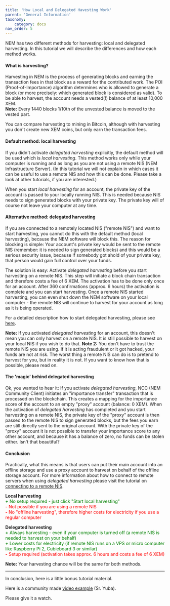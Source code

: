 ```yaml
---
title: 'How Local and Delegated Havesting Work'
parent: 'General Information'
taxonomy:
    category: docs
nav_order: 5
---
```


NEM has two different methods for harvesting: local and delegated harvesting. In this tutorial we will describe the differences and how each method works.

#### What is harvesting?
Harvesting in NEM is the process of generating blocks and earning the transaction fees in that block as a reward for the contributed work. The POI (Proof-of-Importance) algorithm determines who is allowed to generate a block (or more precisely: which generated block is considered as valid). To be able to harvest, the account needs a vested(!) balance of at least 10,000 XEM.  
**Note:** Every 1440 blocks 1/10th of the unvested balance is moved to the vested part.

You can compare harvesting to mining in Bitcoin, although with harvesting you don't create new XEM coins, but only earn the transaction fees.

#### Default method: local harvesting
If you didn't activate *delegated harvesting* explicitly, the default method will be used which is *local harvesting*. This method works only while your computer is running and as long as you are not using a remote NIS (NEM Infrastructure Server). (In this tutorial we will not explain in which cases it can be useful to use a remote NIS and how this can be done. Please take a look at other tutorials, if you are interested.)

When you start *local harvesting* for an account, the private key of the account is passed to your locally running NIS. This is needed because NIS needs to sign generated blocks with your private key. The private key will of course not leave your computer at any time.

#### Alternative method: delegated harvesting
If you are connected to a remotely located NIS ("remote NIS") and want to start harvesting, you cannot do this with the default method (local harvesting), because the NEM software will block this. The reason for blocking is simple: Your account's private key would be sent to the remote NIS (remember: it is needed to sign generated blocks) and this would be a serious security issue, because if somebody got ahold of your private key, that person would gain full control over your funds.

The solution is easy: Activate *delegated harvesting* before you start harvesting on a remote NIS. This step will initiate a block chain transaction and therefore costs a fee of 6 XEM. The activation has to be done only once for an account. After 360 confirmations (approx. 6 hours) the activation is complete and you can start harvesting. Once a remote NIS started harvesting, you can even shut down the NEM software on your local computer - the remote NIS will continue to harvest for your account as long as it is being operated.

For a detailed description how to start delegated harvesting, please see [here](http://nem.ghost.io/how-to-use-delegated-harvesting/).

**Note:** If you activated *delegated harvesting* for an account, this doesn't mean you can only harvest on a remote NIS. It is still possible to harvest on your local NIS if you wish to do that.
**Note 2:** You don't have to trust the remote NIS you are using. If it is acting fraudulent or it got hacked, your funds are not at risk. The worst thing a remote NIS can do is to pretend to harvest for you, but in reality it is not. If you want to know how that is possible, please read on.

#### The 'magic' behind delegated harvesting
Ok, you wanted to hear it:
If you activate *delegated harvesting*, NCC (NEM Community Client) initiates an "importance transfer" transaction that is processed on the blockchain. This creates a mapping for the importance score of the account to an empty "proxy" account (balance: 0&nbsp;XEM). When the activation of *delegated harvesting* has completed and you start harvesting on a remote NIS, the private key of the "proxy" account is then passed to the remote NIS to sign generated blocks, but the fees you earn are still directly sent to the original account. With the private key of the "proxy" account it is not possible to transfer your importance score to any other account, and because it has a balance of zero, no funds can be stolen either. Isn't that beautiful?

#### Conclusion
Practically, what this means is that users can put their main account into an offline storage and use a proxy account to harvest on behalf of the offline storage account.
For more information about how to connect to remote servers when using *delegated harvesting* please visit the tutorial on [connecting to a remote NIS](http://nem.ghost.io/connecting-to-a-remote-server/).

**Local harvesting**  
<font color="green">**+** No setup required - just click "Start local harvesting"</font>  
<font color="red">**-** Not possible if you are using a remote NIS</font>  
<font color="red">**-** No "offline harvesting", therefore higher costs for electricity if you use a regular computer</font>  

**Delegated harvesting**  
<font color="green">**+** Always harvesting - even if your computer is turned off (a remote NIS is needed to harvest on your behalf)</font>  
<font color="green">**+** Lower costs for electricity (if remote NIS runs on a VPS or micro computer like Raspberry Pi 2, Cubieboard 3 or similar)</font>  
<font color="red">**-** Setup required (activation takes approx. 6 hours and costs a fee of 6 XEM)</font>

**Note:** Your harvesting chance will be the same for both methods.

--------------------------------------------------
In conclusion, here is a little bonus tutorial material. 

Here is a community made [video example](https://www.youtube.com/watch?v=7RdUXKu2SyU) (Sr. Yuba). 

Please give it a watch. 


